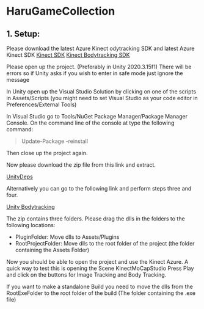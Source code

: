 # HaruGameCollection


## 1. Setup:

Please download the latest Azure Kinect odytracking SDK and latest Azure Kinect SDK
[Kinect SDK](https://docs.microsoft.com/de-de/azure/kinect-dk/sensor-sdk-download)
[Kinect Bodytracking SDK](https://docs.microsoft.com/de-de/azure/kinect-dk/body-sdk-download)

Please open up the project. (Preferably in Unity 2020.3.15f1)
There will be errors so if Unity asks if you wish to enter in safe mode just ignore the message

In Unity open up the Visual Studio Solution by clicking on one of the scripts in Assets/Scripts (you might need to set Visual Studio as your code editor in Preferences/External Tools)

In Visual Studio go to Tools/NuGet Package Manager/Package Manager Console. On the command line of the console at type the following command:
> Update-Package -reinstall

Then close up the project again.

Now please download the zip file from this link and extract. 

[UnityDeps](https://drive.google.com/file/d/1f2DMU0VHB9wQqWHNaQAsnG4EkQMC0gGZ/view?usp=sharing)

Alternatively you can go to the following link and perform steps three and four.

[Unity Bodytracking](https://github.com/microsoft/Azure-Kinect-Samples/blob/master/body-tracking-samples/sample_unity_bodytracking/README.md)

The zip contains three folders. Please drag the dlls in the folders to the following locations:
- PluginFolder: Move dlls to Assets/Plugins
- RootProjectFolder: Move dlls to the root folder of the project (the folder containing the Assets Folder)

Now you should be able to open the project and use the Kinect Azure. A quick way to test this is opening the Scene KinectMoCapStudio
Press Play and click on the buttons for Image Tracking and Body Tracking. 


If you want to make a standalone Build you need to move the dlls from the RootExeFolder to the root folder of the build (The folder containing the .exe file) 